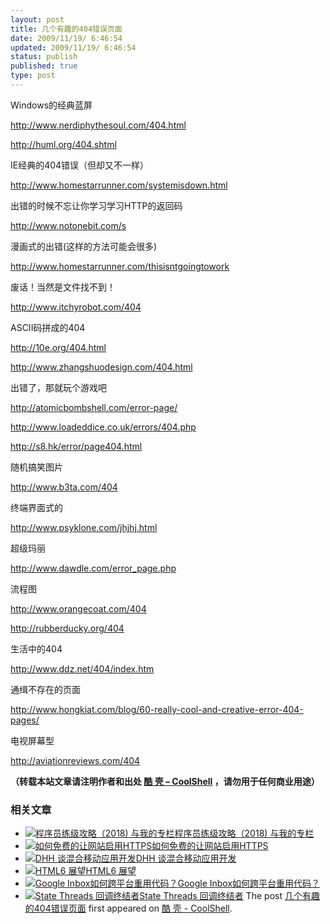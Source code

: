 ```yaml
---
layout: post
title: 几个有趣的404错误页面
date: 2009/11/19/ 6:46:54
updated: 2009/11/19/ 6:46:54
status: publish
published: true
type: post
---
```


Windows的经典蓝屏  

<http://www.nerdiphythesoul.com/404.html>  

<http://huml.org/404.shtml>


IE经典的404错误（但却又不一样）  

<http://www.homestarrunner.com/systemisdown.html>


出错的时候不忘让你学习学习HTTP的返回码  

<http://www.notonebit.com/s>



漫画式的出错(这样的方法可能会很多)  

<http://www.homestarrunner.com/thisisntgoingtowork>


废话！当然是文件找不到！  

<http://www.itchyrobot.com/404>


ASCII码拼成的404  

<http://10e.org/404.html>  

<http://www.zhangshuodesign.com/404.html>


出错了，那就玩个游戏吧  

<http://atomicbombshell.com/error-page/>  

<http://www.loadeddice.co.uk/errors/404.php>  

<http://s8.hk/error/page404.html>


随机搞笑图片  

<http://www.b3ta.com/404>


终端界面式的  

<http://www.psyklone.com/jhjhj.html>


超级玛丽  

<http://www.dawdle.com/error_page.php>


流程图  

<http://www.orangecoat.com/404>  

<http://rubberducky.org/404>


生活中的404  

<http://www.ddz.net/404/index.htm>


通缉不存在的页面  

<http://www.hongkiat.com/blog/60-really-cool-and-creative-error-404-pages/>


电视屏幕型  

<http://aviationreviews.com/404>



**（转载本站文章请注明作者和出处 [酷 壳 – CoolShell](https://coolshell.cn/) ，请勿用于任何商业用途）**



### 相关文章

* [![程序员练级攻略（2018)  与我的专栏](https://coolshell.cn/wp-content/uploads/2018/05/300x262-150x150.jpg)](https://coolshell.cn/articles/18360.html)[程序员练级攻略（2018) 与我的专栏](https://coolshell.cn/articles/18360.html)
* [![如何免费的让网站启用HTTPS](https://coolshell.cn/wp-content/uploads/2017/08/enable-https-banner-150x150.png)](https://coolshell.cn/articles/18094.html)[如何免费的让网站启用HTTPS](https://coolshell.cn/articles/18094.html)
* [![DHH 谈混合移动应用开发](https://coolshell.cn/wp-content/uploads/2014/12/1053-DHH-150x150.jpg)](https://coolshell.cn/articles/12225.html)[DHH 谈混合移动应用开发](https://coolshell.cn/articles/12225.html)
* [![HTML6 展望](https://coolshell.cn/wp-content/uploads/2014/12/html6-150x150.jpeg)](https://coolshell.cn/articles/12206.html)[HTML6 展望](https://coolshell.cn/articles/12206.html)
* [![Google Inbox如何跨平台重用代码？](https://coolshell.cn/wp-content/uploads/2014/11/inbox2-640x264-150x150.jpg)](https://coolshell.cn/articles/12136.html)[Google Inbox如何跨平台重用代码？](https://coolshell.cn/articles/12136.html)
* [![State Threads 回调终结者](https://coolshell.cn/wp-content/uploads/2014/10/edsm-150x150.gif)](https://coolshell.cn/articles/12012.html)[State Threads 回调终结者](https://coolshell.cn/articles/12012.html)
The post [几个有趣的404错误页面](https://coolshell.cn/articles/1826.html) first appeared on [酷 壳 - CoolShell](https://coolshell.cn).